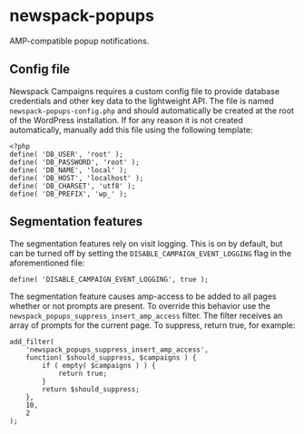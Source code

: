 # newspack-popups

AMP-compatible popup notifications.

## Config file

Newspack Campaigns requires a custom config file to provide database credentials and other key data to the lightweight API. The file is named `newspack-popups-config.php` and should automatically be created at the root of the WordPress installation. If for any reason it is not created automatically, manually add this file using the following template:

```
<?php
define( 'DB_USER', 'root' );
define( 'DB_PASSWORD', 'root' );
define( 'DB_NAME', 'local' );
define( 'DB_HOST', 'localhost' );
define( 'DB_CHARSET', 'utf8' );
define( 'DB_PREFIX', 'wp_' );
```

## Segmentation features

The segmentation features rely on visit logging. This is on by default, but can be turned off by setting the `DISABLE_CAMPAIGN_EVENT_LOGGING` flag in the aforementioned file:

```
define( 'DISABLE_CAMPAIGN_EVENT_LOGGING', true );
```

The segmentation feature causes amp-access to be added to all pages whether or not prompts are present. To override this behavior use the `newspack_popups_suppress_insert_amp_access` filter. The filter receives an array of prompts for the current page. To suppress, return true, for example:

```
add_filter(
	'newspack_popups_suppress_insert_amp_access',
	function( $should_suppress, $campaigns ) {
		if ( empty( $campaigns ) ) {
			return true;
		}
		return $should_suppress;
	},
	10,
	2
);
```
